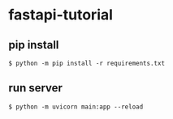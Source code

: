 # fastapi-tutorial

## pip install
```
$ python -m pip install -r requirements.txt
``` 

## run server

```
$ python -m uvicorn main:app --reload
```